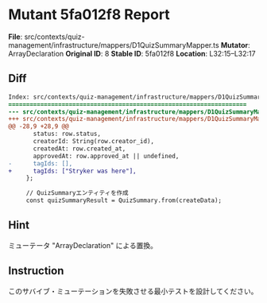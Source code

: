 # Mutant 5fa012f8 Report

**File**: src/contexts/quiz-management/infrastructure/mappers/D1QuizSummaryMapper.ts
**Mutator**: ArrayDeclaration
**Original ID**: 8
**Stable ID**: 5fa012f8
**Location**: L32:15–L32:17

## Diff

```diff
Index: src/contexts/quiz-management/infrastructure/mappers/D1QuizSummaryMapper.ts
===================================================================
--- src/contexts/quiz-management/infrastructure/mappers/D1QuizSummaryMapper.ts	original
+++ src/contexts/quiz-management/infrastructure/mappers/D1QuizSummaryMapper.ts	mutated #8
@@ -28,9 +28,9 @@
       status: row.status,
       creatorId: String(row.creator_id),
       createdAt: row.created_at,
       approvedAt: row.approved_at || undefined,
-      tagIds: [],
+      tagIds: ["Stryker was here"],
     };
 
     // QuizSummaryエンティティを作成
     const quizSummaryResult = QuizSummary.from(createData);
```

## Hint

ミューテータ "ArrayDeclaration" による置換。

## Instruction

このサバイブ・ミューテーションを失敗させる最小テストを設計してください。